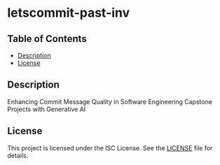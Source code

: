 # letscommit-past-inv

## Table of Contents

- [Description](#description)
- [License](#license)

## Description

Enhancing Commit Message Quality in Software Engineering Capstone Projects with Generative AI

## License

This project is licensed under the ISC License. See the [LICENSE](LICENSE) file for details.
